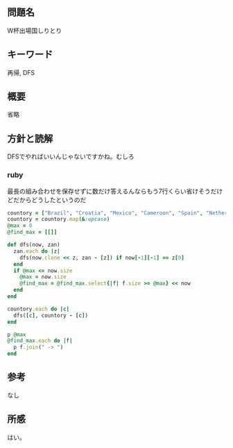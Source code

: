## 問題名
W杯出場国しりとり
## キーワード
再帰, DFS
## 概要
省略
## 方針と読解
DFSでやればいいんじゃないですかね。むしろ

### ruby
最長の組み合わせを保存せずに数だけ答えるんならもう7行くらい省けそうだけどだからどうしたというのだ
```ruby
countory = ["Brazil", "Croatia", "Mexico", "Cameroon", "Spain", "Netherlandss", "Chille", "Australia", "Colombia", "Greece", "Cote d'lvoire", "Japan", "Uruguay", "Costa Rica", "England", "Italy", "Switzerland", "Ecuador", "France", "Honduras", "Argentina", "Bosnia and Herzegovina", "Iran", "Nigeria", "Germany", "Portugal", "Ghana", "USA", "Belgium", "Algeria", "Rossia", "Korea Republic"]
countory = countory.map(&:upcase)
@max = 0
@find_max = [[]]

def dfs(now, zan)
  zan.each do |z|
    dfs(now.clone << z, zan - [z]) if now[-1][-1] == z[0]
  end
  if @max <= now.size
    @max = now.size
    @find_max = @find_max.select{|f| f.size >= @max} << now
  end
end

countory.each do |c|
  dfs([c], countory - [c])
end

p @max
@find_max.each do |f|
  p f.join(" -> ")
end
```
## 参考
なし
## 所感
はい。

